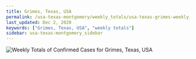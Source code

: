 ```yaml
---
title: Grimes, Texas, USA
permalink: /usa-texas-montgomery/weekly_totals/usa-texas-grimes-weekly_totals.html
last_updated: Dec 2, 2020
keywords: ["Grimes, Texas, USA", "weekly totals"]
sidebar: usa-texas-montgomery_sidebar
---
```


![Weekly Totals of Confirmed Cases for Grimes, Texas, USA](/covid_tracker/images/graphs/usa-texas-grimes-weekly_totals_graph.png)
